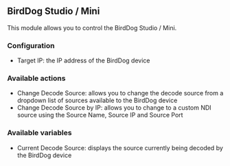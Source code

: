 ## BirdDog Studio / Mini
This module allows you to control the BirdDog Studio / Mini.

### Configuration
* Target IP: the IP address of the BirdDog device

### Available actions
* Change Decode Source: allows you to change the decode source from a dropdown list of sources available to the BirdDog device
* Change Decode Source by IP: allows you to change to a custom NDI source using the Source Name, Source IP and Source Port

### Available variables
* Current Decode Source: displays the source currently being decoded by the BirdDog device


